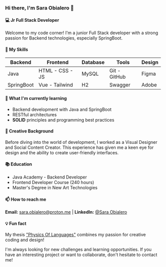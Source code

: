 ### Hi there, I'm Sara Obialero 👋

#### 💻 Jr Full Stack Developer

Welcome to my code corner! I'm a junior Full Stack developer with a strong passion for Backend technologies, especially SpringBoot.

#### 🚀 My Skills

| Backend    | Frontend         | Database | Tools        | Design |
|------------|------------------|----------|--------------|--------|
| Java       | HTML - CSS - JS  | MySQL    | Git - GitHub | Figma  |
| SpringBoot | Vue - Tailwind   | H2       | Swagger      | Adobe  |

#### 🌱 What I'm currently learning
* Backend development with Java and SpringBoot
* RESTful architectures
* **SOLID** principles and programming best practices


#### 🎨 Creative Background
Before diving into the world of development, I worked as a Visual Designer and Social Content Creator. This experience has given me a keen eye for design and the ability to create user-friendly interfaces.

#### 📚 Education
- Java Academy - Backend Developer
- Frontend Developer Course (240 hours)
- Master's Degree in New Art Technologies


#### 📫 How to reach me
**Email:** sara.obialero@proton.me | **LinkedIn:** [@Sara Obialero](https://www.linkedin.com/in/sara-obialero)

#### 💡 Fun fact
My thesis ["Physics Of Languages"](https://youtu.be/RWGX1qwGPVM?si=cB-uuW6n4bSkYSwu) combines my passion for creative coding and design!

I'm always looking for new challenges and learning opportunities. If you have an interesting project or want to collaborate, don't hesitate to contact me!
